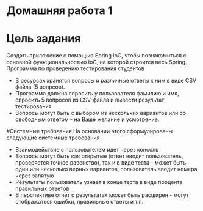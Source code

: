 # Домашняя работа 1

# Цель задания
Cоздать приложение с помощью Spring IoC, чтобы 
познакомиться с основной функциональностью IoC, на которой
строится весь Spring.
Программа по проведению тестирования студентов
 *  В ресурсах хранятся вопросы и различные ответы к ним в виде
CSV файла (5 вопрсов).
 *  Программа должна спросить у пользователя фамилию и имя,
спросить 5 вопросов из CSV-файла и вывести результат
тестирования.
 *  Вопросы могут быть с выбором из нескольких вариантов или
со свободным ответом - на Ваше желание и усмотрение.

#Системные требования
На основании этого сформулированы следующие системные требования
 * Взаимодействие с пользователем идет через консоль
 * Вопросы могут быть как открытые (ответ вводит пользователь, проверяется точное равенство), 
 так и в виде теста - может быть один или несколько верных вариантов, пользователь вводит номера
 через запятую
 * Результаты пользователь узнает в конце теста в виде процента правильных ответов
 * В перспективе отчет о результатах может быть расширен - могут отображаться ошибки,
 правильные ответы и т.п.   

